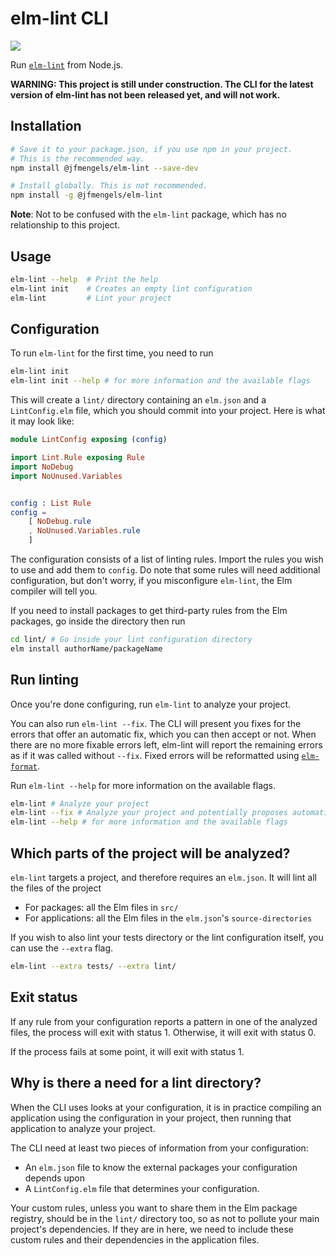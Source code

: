 # elm-lint CLI

![](https://travis-ci.com/jfmengels/node-elm-lint.svg?branch=master)

Run [`elm-lint`] from Node.js.

**WARNING: This project is still under construction. The CLI for the latest version of elm-lint has not been released yet, and will not work.**

## Installation

```bash
# Save it to your package.json, if you use npm in your project.
# This is the recommended way.
npm install @jfmengels/elm-lint --save-dev

# Install globally. This is not recommended.
npm install -g @jfmengels/elm-lint
```

**Note**: Not to be confused with the `elm-lint` package, which has no relationship to this project.

## Usage

```bash
elm-lint --help  # Print the help
elm-lint init    # Creates an empty lint configuration
elm-lint         # Lint your project
```

## Configuration

To run `elm-lint` for the first time, you need to run

```bash
elm-lint init
elm-lint init --help # for more information and the available flags
```

This will create a `lint/` directory containing an `elm.json` and a `LintConfig.elm` file, which you should commit into your project. Here is what it may look like:

```elm
module LintConfig exposing (config)

import Lint.Rule exposing Rule
import NoDebug
import NoUnused.Variables


config : List Rule
config =
    [ NoDebug.rule
    , NoUnused.Variables.rule
    ]
```

The configuration consists of a list of linting rules. Import the rules you wish to use and add them to `config`.
Do note that some rules will need additional configuration, but don't worry, if you misconfigure `elm-lint`, the Elm compiler will tell you.

If you need to install packages to get third-party rules from the Elm packages, go inside the directory then run

```bash
cd lint/ # Go inside your lint configuration directory
elm install authorName/packageName
```

## Run linting

Once you're done configuring, run `elm-lint` to analyze your project.

You can also run `elm-lint --fix`. The CLI will present you fixes for the errors that offer an automatic fix, which you can then accept or not. When there are no more fixable errors left, elm-lint will report the remaining errors as if it was called without `--fix`. Fixed errors will be reformatted using [`elm-format`].

Run `elm-lint --help` for more information on the available flags.

```bash
elm-lint # Analyze your project
elm-lint --fix # Analyze your project and potentially proposes automatic fixes
elm-lint --help # for more information and the available flags
```


## Which parts of the project will be analyzed?

`elm-lint` targets a project, and therefore requires an `elm.json`. It will lint all the files of the project
  - For packages: all the Elm files in `src/`
  - For applications: all the Elm files in the `elm.json`'s `source-directories`

If you wish to also lint your tests directory or the lint configuration itself, you can use the `--extra` flag.

```bash
elm-lint --extra tests/ --extra lint/
```


## Exit status

If any rule from your configuration reports a pattern in one of the analyzed files, the process will exit with status 1. Otherwise, it will exit with status 0.

If the process fails at some point, it will exit with status 1.


## Why is there a need for a lint directory?

When the CLI uses looks at your configuration, it is in practice compiling an application using the configuration in your project, then running that application to analyze your project.

The CLI need at least two pieces of information from your configuration:
  - An `elm.json` file to know the external packages your configuration depends upon
  - A `LintConfig.elm` file that determines your configuration.

Your custom rules, unless you want to share them in the Elm package registry, should be in the `lint/` directory too, so as not to pollute your main project's dependencies. If they are in here, we need to include these custom rules and their dependencies in the application files.


[`elm-lint`]: https://github.com/jfmengels/elm-lint
[`elm-format`]: https://github.com/avh4/elm-format
